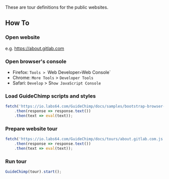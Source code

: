 These are tour definitions for the public websites.

## How To

### Open website
e.g. https://about.gitlab.com

### Open browser's console
- Firefox: `Tools > `Web Developer` > `Web Console`
- Chrome:  `More Tools` > `Developer Tools`
- Safari:  `Develop` > S`how JavaScript Console`

### Load GuideChimp scripts and styles
```javascript
fetch('https://io.labs64.com/GuideChimp/docs/samples/bootstrap-browser-console.js')
    .then(response => response.text())
    .then(text => eval(text));
```

### Prepare website tour
```javascript
fetch('https://io.labs64.com/GuideChimp/docs/tours/about.gitlab.com.js')
    .then(response => response.text())
    .then(text => eval(text));
```

### Run tour
```javascript
GuideChimp(tour).start();
```
